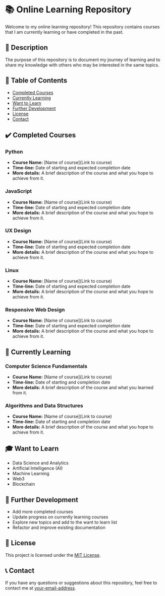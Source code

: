 # 📚 Online Learning Repository

Welcome to my online learning repository! This repository contains courses that I am currently learning or have completed in the past. 

## 📝 Description

The purpose of this repository is to document my journey of learning and to share my knowledge with others who may be interested in the same topics.

## 📖 Table of Contents
- [Completed Courses](#completed-courses)
- [Currently Learning](#currently-learning)
- [Want to Learn](#want-to-learn)
- [Further Development](#further-development)
- [License](#license)
- [Contact](#contact)

## ✔️ Completed Courses

### Python
- **Course Name:** [Name of course](Link to course)
- **Time-line:** Date of starting and expected completion date
- **More details:** A brief description of the course and what you hope to achieve from it.

### JavaScript
- **Course Name:** [Name of course](Link to course)
- **Time-line:** Date of starting and expected completion date
- **More details:** A brief description of the course and what you hope to achieve from it.

### UX Design
- **Course Name:** [Name of course](Link to course)
- **Time-line:** Date of starting and expected completion date
- **More details:** A brief description of the course and what you hope to achieve from it.

### Linux
- **Course Name:** [Name of course](Link to course)
- **Time-line:** Date of starting and expected completion date
- **More details:** A brief description of the course and what you hope to achieve from it.

### Responsive Web Design
- **Course Name:** [Name of course](Link to course)
- **Time-line:** Date of starting and expected completion date
- **More details:** A brief description of the course and what you hope to achieve from it.

##  🚀 Currently Learning

### Computer Science Fundamentals
- **Course Name:** [Name of course](Link to course)
- **Time-line:** Date of starting and completion date
- **More details:** A brief description of the course and what you learned from it.

### Algorithms and Data Structures
- **Course Name:** [Name of course](Link to course)
- **Time-line:** Date of starting and completion date
- **More details:** A brief description of the course and what you hope to achieve from it.

## 🎓 Want to Learn
- Data Science and Analytics
- Artificial Intelligence (AI)
- Machine Learning
- Web3
- Blockchain

## 🚀 Further Development
- Add more completed courses
- Update progress on currently learning courses
- Explore new topics and add to the want to learn list
- Refactor and improve existing documentation

## 📄 License
This project is licensed under the [MIT License](https://opensource.org/licenses/MIT).

## 📞 Contact
If you have any questions or suggestions about this repository, feel free to contact me at [your-email-address](mailto:your-email-address).







